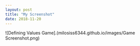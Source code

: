 ```yaml
---
layout: post
title: "My Screenshot"
date: 2018-11-20
---
```

       
![Defining Values Game].(milosiss6344.github.io/images/Game Screenshot.png)
      
